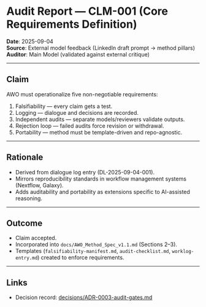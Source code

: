 # Audit Report — CLM-001 (Core Requirements Definition)

**Date**: 2025-09-04  
**Source**: External model feedback (LinkedIn draft prompt → method pillars)  
**Auditor**: Main Model (validated against external critique)  

---

## Claim
AWO must operationalize five non-negotiable requirements:  
1. Falsifiability — every claim gets a test.  
2. Logging — dialogue and decisions are recorded.  
3. Independent audits — separate models/reviewers validate outputs.  
4. Rejection loop — failed audits force revision or withdrawal.  
5. Portability — method must be template-driven and repo-agnostic.  

---

## Rationale
- Derived from dialogue log entry (DL-2025-09-04-001).  
- Mirrors reproducibility standards in workflow management systems (Nextflow, Galaxy).  
- Adds auditability and portability as extensions specific to AI-assisted reasoning.

---

## Outcome
- Claim accepted.  
- Incorporated into `docs/AWO_Method_Spec_v1.1.md` (Sections 2–3).  
- Templates (`falsifiability-manifest.md`, `audit-checklist.md`, `worklog-entry.md`) created to enforce requirements.  

---

## Links
- Decision record: [decisions/ADR-0003-audit-gates.md](../../decisions/ADR-0003-audit-gates.md)  
